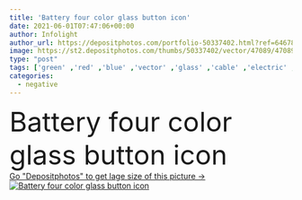 ```yaml
---
title: 'Battery four color glass button icon'
date: 2021-06-01T07:47:06+00:00
author: Infolight
author_url: https://depositphotos.com/portfolio-50337402.html?ref=64678756
image: https://st2.depositphotos.com/thumbs/50337402/vector/47089/470899460/api_thumb_450.jpg?forcejpeg=true
type: "post"
tags: ['green' ,'red' ,'blue' ,'vector' ,'glass' ,'cable' ,'electric' ,'electricity' ,'power' ,'car' ,'purple' ,'icon' ,'industry' ,'button' ,'electronics' ,'poles' ,'gradient' ,'negative' ,'positive' ,'battery' ,'starter' ,'logo' ,'source' ,'eps' ,'premium' ,'ecology and environment' ,'construction and tools' ]
categories: 
  - negative
---
```

<div aling="center">
            <font size="60"> Battery four color glass button icon</font>   
</div>
<div>
    <a href='https://st2.depositphotos.com/thumbs/50337402/vector/47089/470899460/api_thumb_450.jpg?forcejpeg=true?ref=64678756' target=_blank > Go "Depositphotos" to get lage size of this picture ->
        <img href='https://st2.depositphotos.com/thumbs/50337402/vector/47089/470899460/api_thumb_450.jpg?forcejpeg=true?ref=64678756' src='https://st2.depositphotos.com/50337402/47089/v/950/depositphotos_470899460-stock-illustration-battery-four-color-glass-button.jpg?forcejpeg=true' alt='Battery four color glass button icon' >
    </a>
</div>

